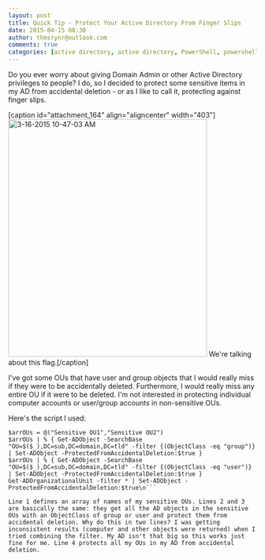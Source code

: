 ```yaml
---
layout: post
title: Quick Tip - Protect Your Active Directory From Finger Slips
date: 2015-04-15 08:30
author: thmsrynr@outlook.com
comments: true
categories: [active directory, active directory, PowerShell, powershell, PowerShell ISE, powershell ise, quick tip]
---
```

Do you ever worry about giving Domain Admin or other Active Directory privileges to people? I do, so I decided to protect some sensitive items in my AD from accidental deletion - or as I like to call it, protecting against finger slips.

[caption id="attachment_164" align="aligncenter" width="403"]<a href="http://www.workingsysadmin.com/wp-content/uploads/2015/03/3-16-2015-10-47-03-AM.png"><img class="wp-image-164 size-full" src="http://www.workingsysadmin.com/wp-content/uploads/2015/03/3-16-2015-10-47-03-AM.png" alt="3-16-2015 10-47-03 AM" width="403" height="482" /></a> We're talking about this flag.[/caption]

I've got some OUs that have user and group objects that I would really miss if they were to be accidentally deleted. Furthermore, I would really miss any entire OU if it were to be deleted. I'm not interested in protecting individual computer accounts or user/group accounts in non-sensitive OUs.

Here's the script I used:

```
$arrOUs = @("Sensitive OU1","Sensitive OU2")
$arrOUs | % { Get-ADObject -SearchBase "OU=$($_),DC=sub,DC=domain,DC=tld" -filter {(ObjectClass -eq "group")} | Set-ADObject -ProtectedFromAccidentalDeletion:$true }
$arrOUs | % { Get-ADObject -SearchBase  "OU=$($_),DC=sub,DC=domain,DC=tld" -filter {(ObjectClass -eq "user")} | Set-ADObject -ProtectedFromAccidentalDeletion:$true }
Get-ADOrganizationalUnit -filter * | Set-ADObject -ProtectedFromAccidentalDeletion:$true\n```

Line 1 defines an array of names of my sensitive OUs. Lines 2 and 3 are basically the same: they get all the AD objects in the sensitive OUs with an ObjectClass of group or user and protect them from accidental deletion. Why do this in two lines? I was getting inconsistent results (computer and other objects were returned) when I tried combining the filter. My AD isn't that big so this works just fine for me. Line 4 protects all my OUs in my AD from accidental deletion.
